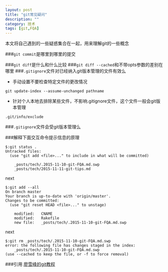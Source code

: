 ```yaml
---
layout: post
title: "git常见疑问"
description: ""
category: 技术
tags: [git,FQA]
---
```

本文将自己遇到的一些疑惑集合在一起，用来理解git的一些概念

###`git commit`是哪里到哪里的提交

###`git diff`是什么和什么比较
###`git diff --cached`和不带opts参数的差别在哪里
###`.gitignore`文件对已经纳入git版本管理的文件有效么
* 手动设置不要检查特定文件的更改情况
```
git update-index --assume-unchanged pathname 
```

* 针对个人本地去排除某些文件，不影响.gitignore文件，这个文件一般会git版本管理
```
.git/info/exclude
```


###`.gitignore`文件会受git版本管理么

###解释下面交互命令提示信息的原理
```
$:git status .
Untracked files:
  (use "git add <file>..." to include in what will be committed)

	_posts/tech/.2015-11-10-git-FQA.md.swp
	_posts/tech/2015-11-11-git-tips.md
```
next

```
$:git add --all
On branch master
Your branch is up-to-date with 'origin/master'.
Changes to be committed:
  (use "git reset HEAD <file>..." to unstage)

	modified:   CNAME
	modified:   Rakefile
	new file:   _posts/tech/.2015-11-10-git-FQA.md.swp
```

next

```
$:git rm _posts/tech/.2015-11-10-git-FQA.md.swp
error: the following file has changes staged in the index:
    _posts/tech/.2015-11-10-git-FQA.md.swp
(use --cached to keep the file, or -f to force removal)
```


###引用
[廖雪峰的git教程](http://www.liaoxuefeng.com/wiki/0013739516305929606dd18361248578c67b8067c8c017b000)

